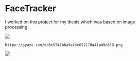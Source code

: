 # FaceTracker
I worked on this project for my thesis which was based on image processing.

![](https://imgur.com/tn4hiII)

`https://gyazo.com/eb5c5741b6a9a16c692170a41a49c858.png`

![](https://gyazo.com/eb5c5741b6a9a16c692170a41a49c858.png)
